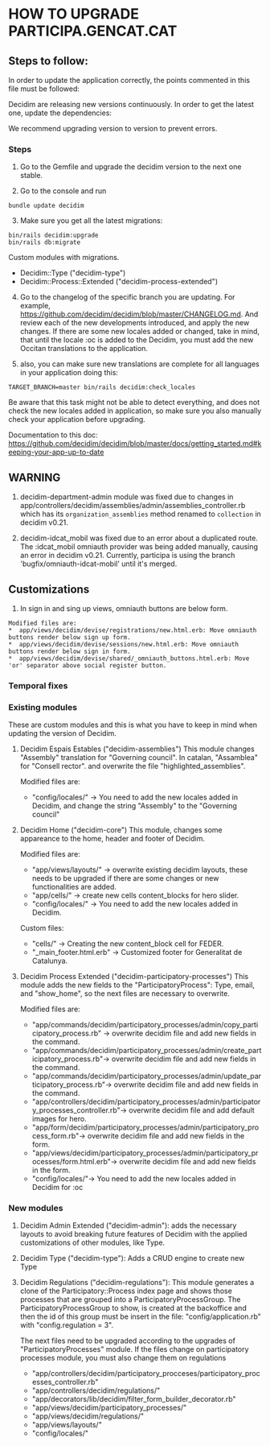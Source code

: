 # HOW TO UPGRADE PARTICIPA.GENCAT.CAT

## Steps to follow:
In order to update the application correctly, the points commented in this file must be followed:

Decidim are releasing new versions continuously. In order to get the latest one, update the dependencies:

We recommend upgrading version to version to prevent errors.

### Steps

1. Go to the Gemfile and upgrade the decidim version to the next one stable.

2. Go to the console and run
```console
bundle update decidim
```

3. Make sure you get all the latest migrations:
```console
bin/rails decidim:upgrade
bin/rails db:migrate
```

  Custom modules with migrations.
  * Decidim::Type ("decidim-type")
  * Decidim::Process::Extended ("decidim-process-extended")


4. Go to the changelog of the specific branch you are updating. For example, https://github.com/decidim/decidim/blob/master/CHANGELOG.md. And review each of the new developments introduced, and apply the new changes. If there are some new locales added or changed, take in mind, that until the locale :oc is added to the Decidim, you must add the new Occitan translations to the application.

5. also, you can make sure new translations are complete for all languages in your application doing this:
```console
TARGET_BRANCH=master bin/rails decidim:check_locales
```
Be aware that this task might not be able to detect everything, and does not check the new locales added in application, so make sure you also manually check your application before upgrading.

Documentation to this doc:
https://github.com/decidim/decidim/blob/master/docs/getting_started.md#keeping-your-app-up-to-date

## WARNING

  1. decidim-department-admin module was fixed due to changes in app/controllers/decidim/assemblies/admin/assemblies_controller.rb which has its `organization_assemblies` method renamed to `collection` in decidim v0.21.

  2. decidim-idcat_mobil was fixed due to an error about a duplicated route. The :idcat_mobil omniauth provider was being added manually, causing an error in decidim v0.21. Currently, participa is using the branch 'bugfix/omniauth-idcat-mobil' until it's merged.

## Customizations

  1. In sign in and sing up views, omniauth buttons are below form.

    Modified files are:
    *  app/views/decidim/devise/registrations/new.html.erb: Move omniauth buttons render below sign up form.
    *  app/views/decidim/devise/sessions/new.html.erb: Move omniauth buttons render below sign in form.
    *  app/views/decidim/devise/shared/_omniauth_buttons.html.erb: Move 'or' separator above social register button.


### Temporal fixes

### Existing modules
These are custom modules and this is what you have to keep in mind when updating the version of Decidim.

  1. Decidim Espais Estables ("decidim-assemblies")
      This module changes "Assembly" translation for "Governing council". In catalan, "Assamblea" for "Consell rector". and overwrite the file "highlighted_assemblies".

      Modified files are:
      * "config/locales/" -> You need to add the new locales added in Decidim, and change the string "Assembly" to the "Governing council"


  2. Decidim Home ("decidim-core")
      This module, changes some appareance to the home, header and footer of Decidim.

      Modified files are:
      * "app/views/layouts/" -> overwrite existing decidim layouts, these needs to be upgraded if there are some changes or new functionalities are added.
      * "app/cells/" -> create new cells content_blocks for hero slider.
      * "config/locales/" -> You need to add the new locales added in Decidim.

      Custom files:
      * "cells/" -> Creating the new content_block cell for FEDER.
      * "_main_footer.html.erb" -> Customized footer for Generalitat de Catalunya.

  3. Decidim Process Extended ("decidim-participatory-processes")
      This module adds the new fields to the "ParticipatoryProcess": Type, email, and "show_home", so the next files are necessary to overwrite.

      Modified files are:
      * "app/commands/decidim/participatory_processes/admin/copy_participatory_process.rb" -> overwrite decidim file and add new fields in the command.
      * "app/commands/decidim/participatory_processes/admin/create_participatory_process.rb"-> overwrite decidim file and add new fields in the command.
      * "app/commands/decidim/participatory_processes/admin/update_participatory_process.rb"-> overwrite decidim file and add new fields in the command.
      * "app/controllers/decidim/participatory_processes/admin/participatory_processes_controller.rb"-> overwrite decidim file and add default images for hero.
      * "app/form/decidim/participatory_processes/admin/participatory_process_form.rb"-> overwrite decidim file and add new fields in the form.
      * "app/views/decidim/participatory_processes/admin/participatory_processes/form.html.erb"-> overwrite decidim file and add new fields in the form.
      * "config/locales/"-> You need to add the new locales added in Decidim for :oc


### New modules
  1. Decidim Admin Extended ("decidim-admin"):
  adds the necessary layouts to avoid breaking future features of Decidim with the applied customizations of other modules, like Type.

  2. Decidim Type ("decidim-type"): Adds a CRUD engine to create new Type

  3. Decidim Regulations ("decidim-regulations"): This module generates a clone of the Participatory::Process index page and shows those processes that are grouped into a ParticipatoryProcessGroup. The ParticipatoryProcessGroup to show, is created at the backoffice and then the id of this group must be insert in the file: "config/application.rb" with "config.regulation = 3".

      The next files need to be upgraded according to the upgrades of "ParticipatoryProcesses" module. If the files change on participatory processes module, you must also change them on regulations
      * "app/controllers/decidim/participatory_procceses/participatory_processes_controller.rb"
      * "app/controllers/decidim/regulations/"
      * "app/decorators/lib/decidim/filter_form_builder_decorator.rb"
      * "app/views/decidim/participatory_processes/"
      * "app/views/decidim/regulations/"
      * "app/views/layouts/"
      * "config/locales/"
